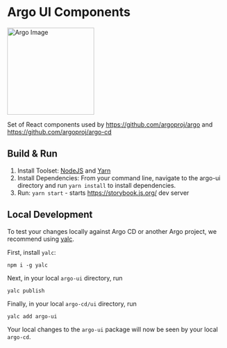 # Argo UI Components

<img src="https://github.com/argoproj/argo-ui/blob/master/src/assets/images/logo.svg?raw=true" alt="Argo Image" height="200px">

Set of React components used by https://github.com/argoproj/argo and https://github.com/argoproj/argo-cd

## Build & Run

1. Install Toolset: [NodeJS](https://nodejs.org/en/download/) and [Yarn](https://yarnpkg.com)
1. Install Dependencies: From your command line, navigate to the argo-ui directory and run `yarn install` to install dependencies.
1. Run: `yarn start` - starts https://storybook.js.org/ dev server

## Local Development

To test your changes locally against Argo CD or another Argo project, we recommend using [yalc](https://github.com/wclr/yalc).

First, install `yalc`:

```
npm i -g yalc
```

Next, in your local `argo-ui` directory, run

```
yalc publish
```

Finally, in your local `argo-cd/ui` directory, run

```
yalc add argo-ui
```

Your local changes to the `argo-ui` package will now be seen by your local `argo-cd`.
